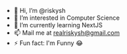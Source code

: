 - 👋 Hi, I’m @riskysh
- 👀 I’m interested in Computer Science
- 🌱 I’m currently learning NextJS
- 📫 Mail me at realriskysh@gmail.com
- ⚡ Fun fact: I'm Funny :joy:

<!---
riskysh/riskysh is a ✨ special ✨ repository because its `README.md` (this file) appears on your GitHub profile.
You can click the Preview link to take a look at your changes.
--->
